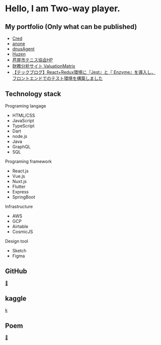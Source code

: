 # Hello, I am Two-way player.

## My portfolio (Only what can be published)

- [Cred](https://cred-biz.me/ "Cred")
- [anone](https://anone.me/ "anone")
- [dnusAgent](https://agent.dnus.jp/ "dnusAgent")
- [Huzen](https://huzen-kyoto.netlify.app/ "Huzen")
- [芦屋市テニス協会HP](https://ashiya-tennis.com/ "芦屋市テニス協会HP")
- [財務分析サイト ValuationMatrix](https://valuationmatrix.com/ "財務分析サイト ValuationMatrix")
- [【テックブログ】React+Redux環境に『Jest』と『 Enzyme』を導入し、フロントエンドでのテスト環境を構築しました](https://tech.zeals.co.jp/entry/2019/09/30/144410 "テックブログ")

## Technology stack

Programing langage
- HTML/CSS
- JavaScript
- TypeScript
- Dart
- node.js
- Java
- GraphQL
- SQL

Programing framework
- React.js
- Vue.js
- Nuxt.js
- Flutter
- Express
- SpringBoot
  
Infrastructure
- AWS
- GCP
- Airtable
- CosmicJS

Design tool
- Sketch
- Figma

## GitHub

[🐙](https://github.com/ystgs "GitHub")

## kaggle

[k](https://www.kaggle.com/ytkaggler "k")

## Poem

[📓]()
